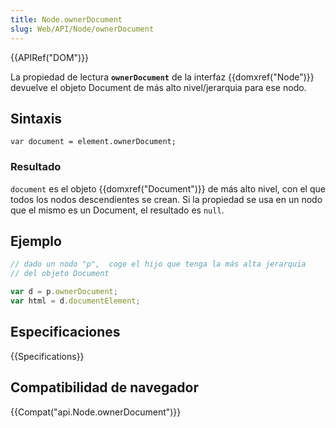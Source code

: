 ```yaml
---
title: Node.ownerDocument
slug: Web/API/Node/ownerDocument
---
```


{{APIRef("DOM")}}

La propiedad de lectura **`ownerDocument`** de la interfaz {{domxref("Node")}} devuelve el objeto Document de más alto nivel/jerarquia para ese nodo.

## Sintaxis

```
var document = element.ownerDocument;
```

### Resultado

`document` es el objeto {{domxref("Document")}} de más alto nivel, con el que todos los nodos descendientes se crean. Si la propiedad se usa en un nodo que el mismo es un Document, el resultado es `null`.

## Ejemplo

```js
// dado un nodo "p",  coge el hijo que tenga la más alta jerarquia
// del objeto Document

var d = p.ownerDocument;
var html = d.documentElement;
```

## Especificaciones

{{Specifications}}

## Compatibilidad de navegador

{{Compat("api.Node.ownerDocument")}}
